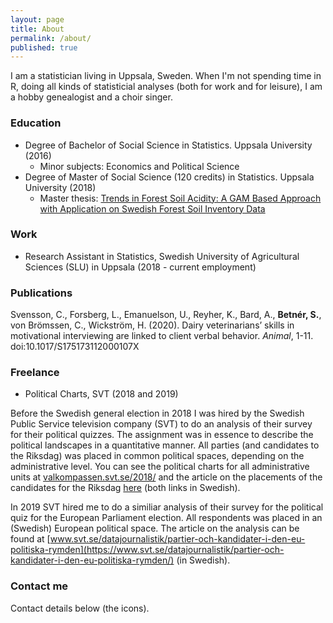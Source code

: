 ```yaml
---
layout: page
title: About
permalink: /about/
published: true
---
```

I am a statistician living in Uppsala, Sweden. When I'm not spending time in R, doing all kinds of statisticial analyses (both for work and for leisure), I am a hobby genealogist and a choir singer.

### Education
- Degree of Bachelor of Social Science in Statistics. Uppsala University (2016)
	- Minor subjects: Economics and Political Science
- Degree of Master of Social Science (120 credits) in Statistics. Uppsala University (2018)
	- Master thesis: [Trends in Forest Soil Acidity: A GAM Based Approach with Application on Swedish Forest Soil Inventory Data](http://www.diva-portal.org/smash/record.jsf?pid=diva2%3A1215453&dswid=3979)

### Work

- Research Assistant in Statistics, Swedish University of Agricultural Sciences (SLU) in Uppsala (2018 - current employment)

### Publications
Svensson, C., Forsberg, L., Emanuelson, U., Reyher, K., Bard, A., **Betnér, S.**, von Brömssen, C., Wickström, H. (2020). Dairy veterinarians’ skills in motivational interviewing are linked to client verbal behavior. *Animal*, 1-11. doi:10.1017/S175173112000107X

### Freelance

- Political Charts, SVT (2018 and 2019)

Before the Swedish general election in 2018 I was hired by the Swedish Public Service television company (SVT) to do an analysis of their survey for their political quizzes. The assignment was in essence to describe the political landscapes in a quantitative manner. All parties (and candidates to the Riksdag) was placed in common political spaces, depending on the administrative level. You can see the political charts for all administrative units at [valkompassen.svt.se/2018/](https://valkompassen.svt.se/2018/) and the article on the placements of the candidates for the Riksdag [here](https://www.svt.se/special/hur-lika-ar-kandidaterna-sina-partier/) (both links in Swedish). 

In 2019 SVT hired me to do a similiar analysis of their survey for the political quiz for the European Parliament election. All respondents was placed in an (Swedish) European political space. The article on the analysis can be found at [www.svt.se/datajournalistik/partier-och-kandidater-i-den-eu-politiska-rymden](https://www.svt.se/datajournalistik/partier-och-kandidater-i-den-eu-politiska-rymden/) (in Swedish). 

### Contact me

Contact details below (the icons).
